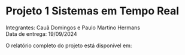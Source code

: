# Projeto 1 Sistemas em Tempo Real
Integrantes: Cauã Domingos e Paulo Martino Hermans<br>
Data de entrega: 19/09/2024<br>

O relatório completo do projeto está disponível em: 
